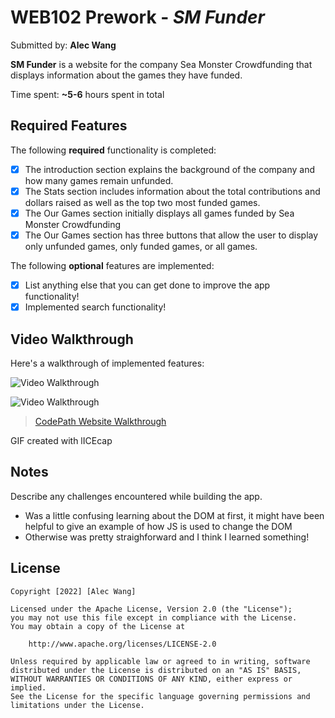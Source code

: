 # WEB102 Prework - *SM Funder*

Submitted by: **Alec Wang**

**SM Funder** is a website for the company Sea Monster Crowdfunding that displays information about the games they have funded.

Time spent: **~5-6** hours spent in total

## Required Features

The following **required** functionality is completed:

* [x] The introduction section explains the background of the company and how many games remain unfunded.
* [x] The Stats section includes information about the total contributions and dollars raised as well as the top two most funded games.
* [x] The Our Games section initially displays all games funded by Sea Monster Crowdfunding
* [x] The Our Games section has three buttons that allow the user to display only unfunded games, only funded games, or all games.

The following **optional** features are implemented:

* [x] List anything else that you can get done to improve the app functionality!
* [x] Implemented search functionality!

## Video Walkthrough

Here's a walkthrough of implemented features:

![Video Walkthrough](https://imgur.com/a/sHpzbWa)

<img src='https://imgur.com/a/sHpzbWa' title='Video Walkthrough' width='' alt='Video Walkthrough' />

<blockquote class="imgur-embed-pub" lang="en" data-id="a/sHpzbWa"  ><a href="//imgur.com/a/sHpzbWa">CodePath Website Walkthrough</a></blockquote><script async src="//s.imgur.com/min/embed.js" charset="utf-8"></script>

<!-- Replace this with whatever GIF tool you used! -->
GIF created with lICEcap  
<!-- Recommended tools:
[Kap](https://getkap.co/) for macOS
[ScreenToGif](https://www.screentogif.com/) for Windows
[peek](https://github.com/phw/peek) for Linux. -->

## Notes

Describe any challenges encountered while building the app.
- Was a little confusing learning about the DOM at first, it might have been helpful to give an example of how JS is used to change the DOM
- Otherwise was pretty straighforward and I think I learned something!

## License

    Copyright [2022] [Alec Wang]

    Licensed under the Apache License, Version 2.0 (the "License");
    you may not use this file except in compliance with the License.
    You may obtain a copy of the License at

        http://www.apache.org/licenses/LICENSE-2.0

    Unless required by applicable law or agreed to in writing, software
    distributed under the License is distributed on an "AS IS" BASIS,
    WITHOUT WARRANTIES OR CONDITIONS OF ANY KIND, either express or implied.
    See the License for the specific language governing permissions and
    limitations under the License.
